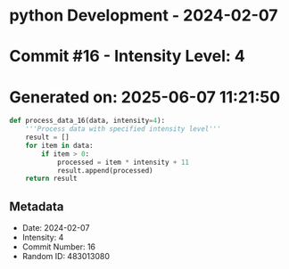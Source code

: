 ﻿# python Development - 2024-02-07
# Commit #16 - Intensity Level: 4
# Generated on: 2025-06-07 11:21:50
```python
def process_data_16(data, intensity=4):
    '''Process data with specified intensity level'''
    result = []
    for item in data:
        if item > 0:
            processed = item * intensity + 11
            result.append(processed)
    return result
```
## Metadata
- Date: 2024-02-07
- Intensity: 4
- Commit Number: 16
- Random ID: 483013080
